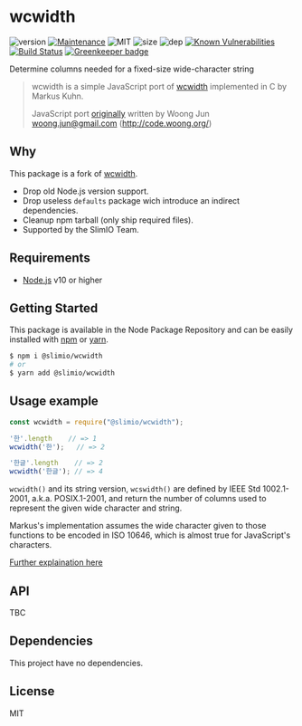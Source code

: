 # wcwidth
![version](https://img.shields.io/badge/dynamic/json.svg?url=https://raw.githubusercontent.com/SlimIO/wcwidth/master/package.json?token=AOgWw3vrgQuu-U4fz1c7yYZyc7XJPNtrks5catjdwA%3D%3D&query=$.version&label=Version)
[![Maintenance](https://img.shields.io/badge/Maintained%3F-yes-green.svg)](https://github.com/SlimIO/wcwidth/commit-activity)
![MIT](https://img.shields.io/github/license/mashape/apistatus.svg)
![size](https://img.shields.io/github/languages/code-size/SlimIO/wcwidth)
![dep](https://img.shields.io/david/SlimIO/wcwidth)
[![Known Vulnerabilities](https://snyk.io//test/github/SlimIO/wcwidth/badge.svg?targetFile=package.json)](https://snyk.io//test/github/SlimIO/wcwidth?targetFile=package.json)
[![Build Status](https://travis-ci.com/SlimIO/wcwidth.svg?branch=master)](https://travis-ci.com/SlimIO/wcwidth)
[![Greenkeeper badge](https://badges.greenkeeper.io/SlimIO/wcwidth.svg)](https://greenkeeper.io/)

Determine columns needed for a fixed-size wide-character string

> wcwidth is a simple JavaScript port of [wcwidth](http://man7.org/linux/man-pages/man3/wcswidth.3.html) implemented in C by Markus Kuhn.
>
> JavaScript port [originally](https://github.com/mycoboco/wcwidth.js) written by Woong Jun <woong.jun@gmail.com> (http://code.woong.org/)

## Why

This package is a fork of [wcwidth](https://github.com/timoxley/wcwidth#readme).

- Drop old Node.js version support.
- Drop useless `defaults` package wich introduce an indirect dependencies.
- Cleanup npm tarball (only ship required files).
- Supported by the SlimIO Team.

## Requirements
- [Node.js](https://nodejs.org/en/) v10 or higher

## Getting Started

This package is available in the Node Package Repository and can be easily installed with [npm](https://docs.npmjs.com/getting-started/what-is-npm) or [yarn](https://yarnpkg.com).

```bash
$ npm i @slimio/wcwidth
# or
$ yarn add @slimio/wcwidth
```

## Usage example

```js
const wcwidth = require("@slimio/wcwidth");

'한'.length    // => 1
wcwidth('한');   // => 2

'한글'.length    // => 2
wcwidth('한글'); // => 4
```

`wcwidth()` and its string version, `wcswidth()` are defined by IEEE Std
1002.1-2001, a.k.a. POSIX.1-2001, and return the number of columns used
to represent the given wide character and string.

Markus's implementation assumes the wide character given to those
functions to be encoded in ISO 10646, which is almost true for
JavaScript's characters.

[Further explaination here](https://github.com/timoxley/wcwidth/tree/master/docs)

## API
TBC

## Dependencies
This project have no dependencies.

## License
MIT
